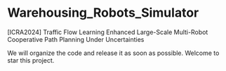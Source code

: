 # Warehousing_Robots_Simulator

[ICRA2024] Traffic Flow Learning Enhanced Large-Scale Multi-Robot Cooperative Path Planning Under Uncertainties

We will organize the code and release it as soon as possible. Welcome to star this project.

